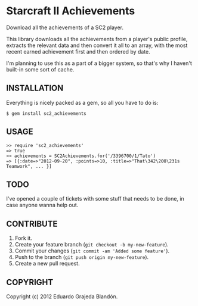 Starcraft II Achievements
=========================

Download all the achievements of a SC2 player.

This library downloads all the achievements from a player's public profile,
extracts the relevant data and then convert it all to an array, with the
most recent earned achievement first and then ordered by date.

I'm planning to use this as a part of a bigger system, so that's why I haven't
built-in some sort of cache.

## INSTALLATION

Everything is nicely packed as a gem, so all you have to do is:

```
$ gem install sc2_achievements
```

## USAGE

```
>> require 'sc2_achievements'
=> true
>> achievements = SC2Achievements.for('/3396700/1/Tato')
=> [{:date=>"2012-09-20", :points=>10, :title=>"That\342\200\231s Teamwork", ... }]
```

## TODO

I've opened a couple of tickets with some stuff that needs to be done, in case
anyone wanna help out.

## CONTRIBUTE

1. Fork it.
2. Create your feature branch (`git checkout -b my-new-feature`).
3. Commit your changes (`git commit -am 'Added some feature'`).
4. Push to the branch (`git push origin my-new-feature`).
5. Create a new pull request.

## COPYRIGHT

Copyright (c) 2012 Eduardo Grajeda Blandón.
